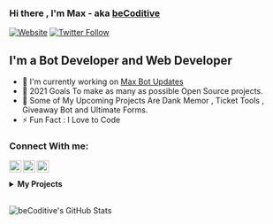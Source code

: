 ### Hi there , I'm Max - aka [beCoditive](https://becoditive.ml)

[![Website](https://img.shields.io/website?label=beCoditive&style=for-the-badge&url=https%3A%2F%2Fbecoditive.ml)](https://becoditive.ml)
[![Twitter Follow](https://img.shields.io/twitter/follow/BCoditive?color=1DA1F2&logo=twitter&style=for-the-badge)](https://twitter.com/BCoditive)



## I'm a Bot Developer and Web Developer
- 🤖 I'm currently working on [Max Bot Updates](https://github.com/beCoditive/Max-Bot)
- 🥅 2021 Goals To make as many as possible Open Source projects.
- 🤖 Some of My Upcoming Projects Are Dank Memor , Ticket Tools , Giveaway Bot and Ultimate Forms.
- ⚡ Fun Fact : I Love to Code

### Connect With me: 
 <a href="https://discord.gg/5JtJFEcZeP" rel="nofollow">
  <img alt="beCoditive's Discord" src="https://raw.githubusercontent.com/peterthehan/peterthehan/master/assets/discord.svg" style="max-width:100%;" width="22px" align="left"></a>
  <a href="https://instagram.com/beCoditive" rel="nofollow">
  <img alt="beCoditive's Insta" src="https://www.freepnglogos.com/uploads/instagram-social-media-logo-for-your-works-png-format-19.png" style="max-width:100%;" width="22px" align="left"></a>
 <a href="https://twitter.com/BCoditive" rel="nofollow">
  <img alt="beCoditive's Twitter" src="https://raw.githubusercontent.com/peterthehan/peterthehan/master/assets/twitter.svg" style="max-width:100%;" width="22px" align="left"></a><br>
  
  
  <br>
   
<details>
 <summary><b>My Projects</b></summary>
<p align="center">
<img src="https://github-readme-stats.vercel.app/api/pin/?username=beCoditive&repo=Max-Bot&theme=radical">
<img src="https://github-readme-stats.vercel.app/api/pin/?username=beCoditive&repo=discord-memer&theme=radical">
 </p>
 
</details>
<br>

<p align="center">
<img align="left" alt="beCoditive's GitHub Stats" src="https://github-readme-stats.codestackr.vercel.app/api?username=beCoditive&show_icons=true&hide_border=true" />
</p>

